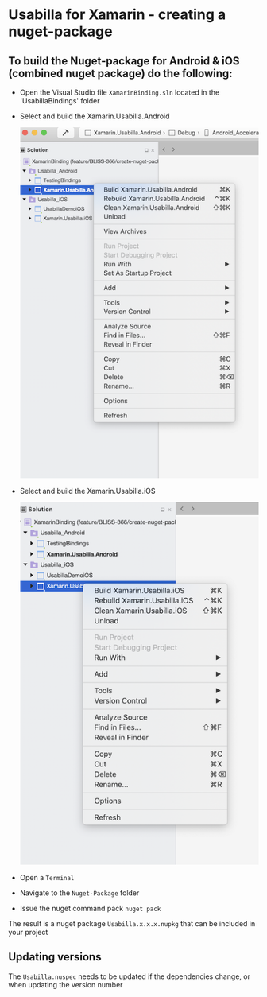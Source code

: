 # Usabilla for Xamarin - creating a nuget-package

## To build the Nuget-package for Android & iOS  (combined nuget package) do the following:


- Open the Visual Studio file `XamarinBinding.sln` located in the 'UsabillaBindings' folder
- Select and build the Xamarin.Usabilla.Android

	![android build](images/android-build.png)

- Select and build the Xamarin.Usabilla.iOS

	![android build](images/iOS-build.png)

- Open a `Terminal`
- Navigate to the `Nuget-Package` folder 
- Issue the nuget command pack `nuget pack`

The result is a nuget package `Usabilla.x.x.x.nupkg` that can be included in your project

## Updating versions

The `Usabilla.nuspec` needs to be updated if the dependencies change, or when updating the version number
